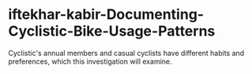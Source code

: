 # iftekhar-kabir-Documenting-Cyclistic-Bike-Usage-Patterns
Cyclistic's annual members and casual cyclists have different habits and preferences, which this investigation will examine.
